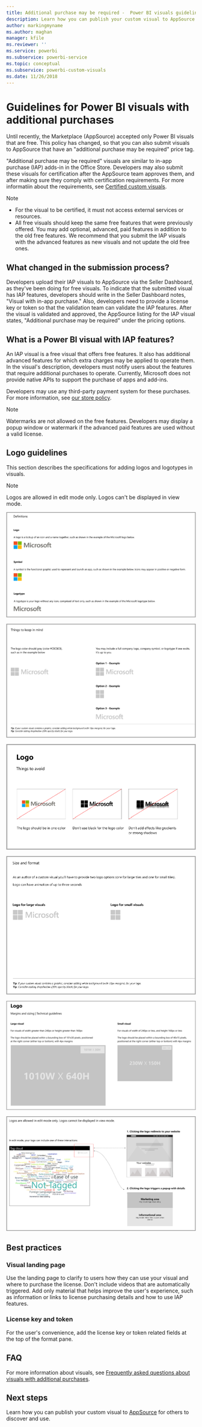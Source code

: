 ```yaml
---
title: Additional purchase may be required -  Power BI visuals guidelines
description: Learn how you can publish your custom visual to AppSource for others to discover and use it via a purchase.
author: markingmyname
ms.author: maghan
manager: kfile
ms.reviewer: ''
ms.service: powerbi
ms.subservice: powerbi-service
ms.topic: conceptual
ms.subservice: powerbi-custom-visuals
ms.date: 11/26/2018
---
```


# Guidelines for Power BI visuals with additional purchases

Until recently, the Marketplace (AppSource) accepted only Power BI visuals that are free. This policy has changed, so that you can also submit visuals to AppSource that have an "additional purchase may be required" price tag. 

"Additional purchase may be required" visuals are similar to in-app purchase (IAP) adds-in in the Office Store. Developers may also submit these visuals for certification after the AppSource team approves them, and after making sure they comply with certification requirements. For more informatiin about the requirements, see [Certified custom visuals](../power-bi-custom-visuals-certified.md).

> [!NOTE]
> * For the visual to be certified, it must not access external services or resources.
> * All free visuals should keep the same free features that were previously offered. You may add optional, advanced, paid features in addition to the old free features. We recommend that you submit the IAP visuals with the advanced features as new visuals and not update the old free ones.


## What changed in the submission process?

Developers upload their IAP visuals to AppSource via the Seller Dashboard, as they've been doing for free visuals. To indicate that the submitted visual has IAP features, developers should write in the Seller Dashboard notes, "Visual with in-app purchase." Also, developers need to provide a license key or token so that the validation team can validate the IAP features. After the visual is validated and approved, the AppSource listing for the IAP visual states, "Additional purchase may be required" under the pricing options.

## What is a Power BI visual with IAP features?

An IAP visual is a free visual that offers free features. It also has additional advanced features for which extra charges may be applied to operate them. In the visual's description, developers must notify users about the features that require additional purchases to operate. Currently, Microsoft does not provide native APIs to support the purchase of apps and add-ins.

Developers may use any third-party payment system for these purchases. For more information, see [our store policy](https://docs.microsoft.com/office/dev/store/validation-policies#2-apps-or-add-ins-can-display-certain-ads).

> [!NOTE]
> Watermarks are not allowed on the free features. Developers may display a popup window or watermark if the advanced paid features are used without a valid license.  

## Logo guidelines

This section describes the specifications for adding logos and logotypes in visuals.

> [!NOTE]
> Logos are allowed in edit mode only. Logos can't be displayed in view mode.

![Definitions](media/office-store-in-app-purchase-visual-guidelines/definitions.png)

![Things to keep in mind](media/office-store-in-app-purchase-visual-guidelines/things-to-keep-in-mind.png)

![Things to avoid](media/office-store-in-app-purchase-visual-guidelines/things-to-avoid.png)

![Size and format](media/office-store-in-app-purchase-visual-guidelines/size-and-format.png)

![Margins and sizing](media/office-store-in-app-purchase-visual-guidelines/margins-and-sizes.png)

![Edit mode](media/office-store-in-app-purchase-visual-guidelines/logos-in-edit-mode.png)

## Best practices

### Visual landing page

Use the landing page to clarify to users how they can use your visual and where to purchase the license. Don't include videos that are automatically triggered. Add only material that helps improve the user's experience, such as information or links to license purchasing details and how to use IAP features.

### License key and token

For the user's convenience, add the license key or token related fields at the top of the format pane.

## FAQ

For more information about visuals, see  [Frequently asked questions about visuals with additional purchases](https://docs.microsoft.com/power-bi/power-bi-custom-visuals-faq#visuals-with-additional-purchases).

## Next steps

Learn how you can publish your custom visual to [AppSource](office-store.md) for others to discover and use.
